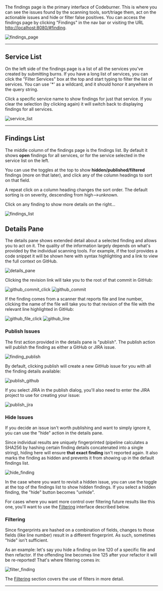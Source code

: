 The findings page is the primary interface of Codeburner.  This is where you can see the issues found by the scanning tools, sort/triage them, act on the actionable issues and hide or filter false positives.  You can access the findings page by clicking "Findings" in the nav bar or visiting the URL <a href="http://localhost:8080/#findings" target="_blank">http://localhost:8080/#finding</a>.

![findings_page](images/findings_page.png)

***

## Service List
On the left side of the findings page is a list of all the services you've created by submitting burns.  If you have a long list of services, you can click the "Filter Services" box at the top and start typing to filter the list of services.  You can use '*' as a wildcard, and it should honor it anywhere in the query string.

Click a specific service name to show findings for just that service.  If you clear the selection (by clicking again) it will switch back to displaying findings for all services.

![service_list](images/service_list.png)

***

## Findings List
The middle column of the findings page is the findings list.  By default it shows **open** findings for all services, or for the service selected in the service list on the left.

You can use the toggles at the top to show **hidden/published/filtered** findings (more on that later), and click any of the column headings to sort on that field.  

A repeat click on a column heading changes the sort order.  The default sorting is on severity, descending from high-->unknown.

Click on any finding to show more details on the right...

![findings_list](images/findings_list.png)

## Details Pane
The details pane shows extended detail about a selected finding and allows you to act on it.  The quality of the information largely depends on what's provided by the individual scanning tools.  For example, if the tool provides a code snippet it will be shown here with syntax highlighting and a link to view the full context on GitHub.

![details_pane](images/details_pane.png)

Clicking the revision link will take you to the root of that commit in GitHub:

![github_commit_click](images/github_commit_click.png)
![github_commit](images/github_commit.png)

If the finding comes from a scanner that reports file and line number, clicking the name of the file will take you to that revision of the file with the relevant line highlighted in GitHub:

![github_file_click](images/github_file_click.png)
![github_line](images/github_line.png)

### Publish Issues
The first action provided in the details pane is "publish".  The publish action will publish the finding as either a GitHub or JIRA issue.

![finding_publish](images/publish_finding.png)

By default, clicking publish will create a new GitHub issue for you with all the finding details available:

![publish_github](images/publish_github.png)

If you select JIRA in the publish dialog, you'll also need to enter the JIRA project to use for creating your issue:

![publish_jira](images/publish_jira.png)

### Hide Issues
If you decide an issue isn't worth publishing and want to simply ignore it, you can use the "hide" action in the details pane.  

Since individual results are uniquely fingerprinted (pipeline calculates a SHA256 by hashing certain finding details concatenated into a single string), hiding here will ensure **that exact finding** isn't reported again.  It also marks the finding as hidden and prevents it from showing up in the default findings list.  

![hide_finding](images/hide_finding.png)

In the case where you want to revisit a hidden issue, you can use the toggle at the top of the findings list to show hidden findings.  If you select a hidden finding, the "hide" button becomes "unhide".

For cases where you want more control over filtering future results like this one, you'll want to use the [Filtering](/user/filters/) interface described below.

### Filtering
Since fingerprints are hashed on a combination of fields, changes to those fields (like line number) result in a different fingerprint.  As such, sometimes "hide" isn't sufficient.  

As an example: let's say you hide a finding on line 120 of a specific file and then refactor.  If the offending line becomes line 125 after your refactor it will be re-reported!  That's where filtering comes in:

![filter_finding](images/filter_finding.png)

The [Filtering](/user/filters/) section covers the use of filters in more detail.



***
